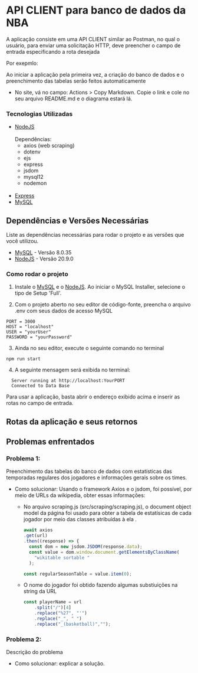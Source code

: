 # API CLIENT para banco de dados da NBA

A aplicação consiste em uma API CLIENT similar ao Postman, no qual o usuário, para enviar uma solicitação HTTP, deve preencher o campo de entrada especificando a rota desejada

Por exepmlo: 



Ao iniciar a aplicação pela primeira vez, a criação do banco de dados e o preenchimento das tabelas serão feitos automaticamente 

- No site, vá no campo: Actions > Copy Markdown. Copie o link e cole no seu arquivo README.md e o diagrama estará lá.


### Tecnologias Utilizadas

* [NodeJS](https://nodejs.org/en)
  </br></br>
  Dependências:
    - axios (web scraping)
    - dotenv
    - ejs
    - express
    - jsdom
    - mysql12
    - nodemon
  </br>
* [Express](https://expressjs.com/pt-br/)
* [MySQL](https://dev.mysql.com/downloads/installer/)

## Dependências e Versões Necessárias

Liste as dependências necessárias para rodar o projeto e as versões que você utilizou.

* [MySQL](https://dev.mysql.com/downloads/installer/) - Versão 8.0.35
* [NodeJS](https://nodejs.org/en) - Versão 20.9.0

### Como rodar o projeto

1. Instale o [MySQL](https://dev.mysql.com/downloads/installer/) e o [NodeJS](https://nodejs.org/en/download). Ao iniciar o MySQL Installer, selecione o tipo de Setup 'Full'.

2. Com o projeto aberto no seu editor de código-fonte,  preencha o arquivo .env com seus dados de acesso MySQL
```dosini
PORT = 3000
HOST = "localhost"
USER = "yourUser"
PASSWORD = "yourPassword"
```

3. Ainda no seu editor, execute o seguinte comando no terminal

```
npm run start
```

4. A seguinte mensagem será exibida no terminal:

```
  Server running at http://localhost:YourPORT
  Connected to Data Base
```
Para usar a aplicação, basta abrir o endereço exibido acima e inserir as rotas no campo de entrada.
   


## Rotas da aplicação e seus retornos





## Problemas enfrentados

### Problema 1:
Preenchimento das tabelas do banco de dados com estatísticas das temporadas regulares dos jogadores e informações gerais sobre os times.
* Como solucionar:
  Usando o framework Axios e o jsdom, foi possível, por meio de URLs da wikipedia, obter essas informações:
  - No arquivo scraping.js (src/scraping/scraping.js), o document object model da página foi usado para obter a tabela de estatísicas de cada jogador
    por meio das classes atribuídas à ela .

    
    ```js
    await axios
    .get(url)
    .then((response) => {
      const dom = new jsdom.JSDOM(response.data);
      const value = dom.window.document.getElementsByClassName(
        "wikitable sortable "
      );

    const regularSeasonTable = value.item(0);
    ```
  - O nome do jogador foi obtido fazendo algumas substiuições na string da URL
    ```js
    const playerName = url
        .split("/")[4]
        .replace("%27", "'")
        .replace("_", " ")
        .replace("_(basketball)","");
    ```
  

### Problema 2:
Descrição do problema
* Como solucionar: explicar a solução.





